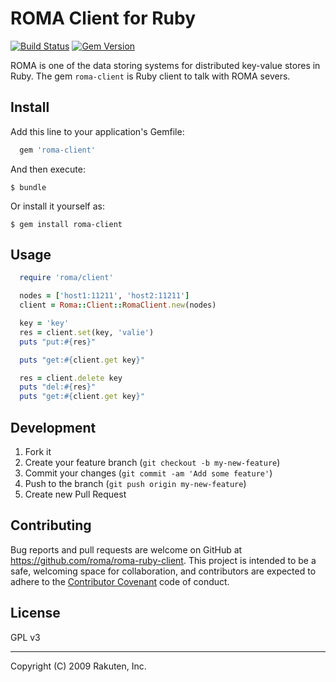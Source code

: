 # ROMA Client for Ruby

[![Build Status](https://travis-ci.org/roma/roma-ruby-client.svg?branch=master)](https://travis-ci.org/roma/roma-ruby-client)
[![Gem Version](https://badge.fury.io/rb/roma-client.svg)](https://badge.fury.io/rb/roma-client)

ROMA is one of the data storing systems for distributed key-value stores in Ruby.
The gem `roma-client` is Ruby client to talk with ROMA severs.


## Install

Add this line to your application's Gemfile:

```ruby
  gem 'roma-client'
```

And then execute:

    $ bundle

Or install it yourself as:

    $ gem install roma-client


## Usage

```ruby
  require 'roma/client'

  nodes = ['host1:11211', 'host2:11211']
  client = Roma::Client::RomaClient.new(nodes)

  key = 'key'
  res = client.set(key, 'valie')
  puts "put:#{res}"

  puts "get:#{client.get key}"

  res = client.delete key
  puts "del:#{res}"
  puts "get:#{client.get key}"
```

## Development

  1. Fork it
  2. Create your feature branch (`git checkout -b my-new-feature`)
  3. Commit your changes (`git commit -am 'Add some feature'`)
  4. Push to the branch (`git push origin my-new-feature`)
  5. Create new Pull Request


## Contributing

Bug reports and pull requests are welcome on GitHub at https://github.com/roma/roma-ruby-client. This project is intended to be a safe, welcoming space for collaboration, and contributors are expected to adhere to the [Contributor Covenant](contributor-covenant.org) code of conduct.


## License

GPL v3

---
Copyright (C) 2009 Rakuten, Inc. 
